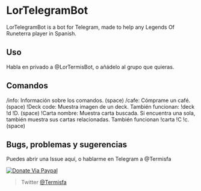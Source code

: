 # LorTelegramBot

LorTelegramBot is a bot for Telegram, made to help any Legends Of Runeterra player in Spanish.

## Uso

Habla en privado a @LorTermisBot, o añádelo al grupo que quieras.

## Comandos

/info: Información sobre los comandos. (space)
/cafe: Cómprame un café. (space)
!Deck code: Muestra imagen de un deck. También funcionan: !deck !d !D. (space)
!Carta nombre: Muestra carta buscada. Si encuentra una sola, también muestra sus cartas relacionadas. También funcionan !carta !C !c. (space)

## Bugs, problemas y sugerencias

Puedes abrir una Issue aquí, o hablarme en Telegram a @Termisfa

[![Donate Via Paypal](https://img.shields.io/badge/donate-paypal-blue.svg)](https://paypal.me/Termisfa)
> Twitter [@Termisfa](https://twitter.com/Termisfa)
